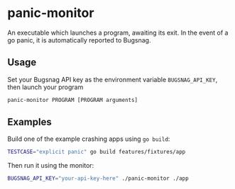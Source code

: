# panic-monitor

An executable which launches a program, awaiting its exit. In the event of
a go panic, it is automatically reported to Bugsnag.

## Usage

Set your Bugsnag API key as the environment variable `BUGSNAG_API_KEY`, then
launch your program

```sh
panic-monitor PROGRAM [PROGRAM arguments]
```

## Examples

Build one of the example crashing apps using `go build`:

```sh
TESTCASE="explicit panic" go build features/fixtures/app
```

Then run it using the monitor:

```sh
BUGSNAG_API_KEY="your-api-key-here" ./panic-monitor ./app
```
